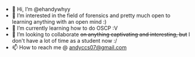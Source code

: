 - 👋 Hi, I’m @ehandywhyy
- 👀 I’m interested in the field of forensics and pretty much open to learning anything with an open mind :)
- 🌱 I’m currently learning how to do OSCP :V
- 💞️ I’m looking to collaborate ~~on anything captivating and interesting, but~~ I don't have a lot of time as a student now :/
- 📫 How to reach me @ andyccs07@gmail.com

<!---
ehandywhyy/ehandywhyy is a ✨ special ✨ repository because its `README.md` (this file) appears on your GitHub profile.
You can click the Preview link to take a look at your changes.
--->
